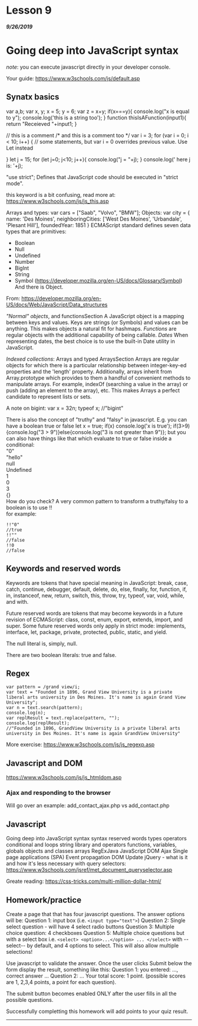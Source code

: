 # Lesson 9  
___9/26/2019___



# Going deep into JavaScript syntax 


_note_: you can execute javascript directly in your developer console.

Your guide: https://www.w3schools.com/js/default.asp

## Synatx basics
var a,b;
var x, y;
x = 5;
y = 6;
var z = x+y;
if(x===y){
    console.log("x is equal to y");
    console.log('this is a string too');
}
function thisIsAFunction(input1){
    return "Receieved "+input1;
}

// this is a comment
/* and this is a comment too */
var i = 3;
for (var i = 0; i < 10; i++) {
  // some statements, but var i = 0 overrides previous value. Use Let instead

}
let j = 15;
for (let j=0; j<10; j++){
    console.log("j = "+j);
}
console.log(' here j is: '+j);


"use strict"; Defines that JavaScript code should be executed in "strict mode".

this keyword is a bit confusing, read more at: https://www.w3schools.com/js/js_this.asp


Arrays and types:
var cars = ["Saab", "Volvo", "BMW"];
Objects: 
var city = {
    name: 'Des Moines',
    neighboringCities: ['West Des Moines', 'Urbandale', 'Plesant Hill'],
    foundedYear: 1851
}
ECMAScript standard defines seven data types that are primitives: 
* Boolean 
* Null 
* Undefined 
* Number 
* BigInt 
* String 
* Symbol (https://developer.mozilla.org/en-US/docs/Glossary/Symbol)
And there is Object. 

From: https://developer.mozilla.org/en-US/docs/Web/JavaScript/Data_structures

_"Normal" objects_, and functionsSection
A JavaScript object is a mapping between keys and values. Keys are strings (or Symbols) and values can be anything. This makes objects a natural fit for hashmaps.
_Functions_ are regular objects with the additional capability of being callable.
_Dates_
When representing dates, the best choice is to use the built-in Date utility in JavaScript.

_Indexed collections_: Arrays and typed ArraysSection
Arrays are regular objects for which there is a particular relationship between integer-key-ed properties and the 'length' property. Additionally, arrays inherit from Array.prototype which provides to them a handful of convenient methods to manipulate arrays. For example, indexOf (searching a value in the array) or push (adding an element to the array), etc. This makes Arrays a perfect candidate to represent lists or sets.

A note on bigint:
var x = 32n;
typeof x;
//"bigint"

There is also the concept of "truthy" and "falsy" in javascript. E.g. you can have a boolean true or false
let x = true;
if(x) console.log('x is true');
if(3>9){console.log("3 > 9")}else{console.log("3 is not greater than 9")};
but you can also have things like that which evaluate to true or false inside a conditional:  
"0"  
"hello"  
null    
Undefined  
1    
0  
3  
{}  
How do you check? A very common pattern to transform a truthy/falsy to a boolean is to use !!  
for example:
```  
!!"0"
//true
!!""
//false
!!0
//false
```

## Keywords and reserved words
Keywords are tokens that have special meaning in JavaScript: break, case, catch, continue, debugger, default, delete, do, else, finally, for, function, if, in, instanceof, new, return, switch, this, throw, try, typeof, var, void, while, and with.

Future reserved words are tokens that may become keywords in a future revision of ECMAScript: class, const, enum, export, extends, import, and super. Some future reserved words only apply in strict mode: implements, interface, let, package, private, protected, public, static, and yield.

The null literal is, simply, null.

There are two boolean literals: true and false.


## Regex
```
var pattern = /grand view/i;
var text = "Founded in 1896, Grand View University is a private liberal arts university in Des Moines. It's name is again Grand View University";
var n = text.search(pattern);
console.log(n);
var replResult = text.replace(pattern, "");
console.log(replResult);
//"Founded in 1896, GrandView University is a private liberal arts university in Des Moines. It's name is again GrandView University"
```
More exercise: https://www.w3schools.com/js/js_regexp.asp


## Javascript and DOM
https://www.w3schools.com/js/js_htmldom.asp



### Ajax and responding to the browser
Will go over an example: add_contact_ajax.php vs add_contact.php 


## Javascript
Going deep into JavaScript syntax 
    syntax
    reserved words
    types
    operators
    conditional and loops
    string library and operators
    functions, variables, globals
    objects and classes
    arrays
    RegExJava
    JavaScript DOM
    Ajax 
    Single page applications (SPA)
    Event propagation
    DOM Update
    jQuery - what is it and how it's less necessary with query selectors: https://www.w3schools.com/jsref/met_document_queryselector.asp


Greate reading: https://css-tricks.com/multi-million-dollar-html/  

## Homework/practice
Create a page that that has four javascript questions. The answer options will be:
Question 1: input box (i.e. `<input type="text">`)
Question 2: Single select question - will have 4 select radio buttons
Question 3: Multiple choice question: 4 checkboxes
Question 5: Multiple choice questions but with a select box i.e. `<select> <option>...</option> ... </select>` with --select-- by default, and 4 options to select. This will also allow multiple selections! 

Use javascript to validate the answer. Once the user clicks Submit below the form display the result, something like this:
Question 1: you entered: ..., correct answer ...
Question 2: ...
Your total score: 1 point. 
(possible scores are 1, 2,3,4 points, a point for each question).

The submit button becomes enabled ONLY after the user fills in all the possible questions. 

Successfully completting this homework will add points to your quiz result. 

---





